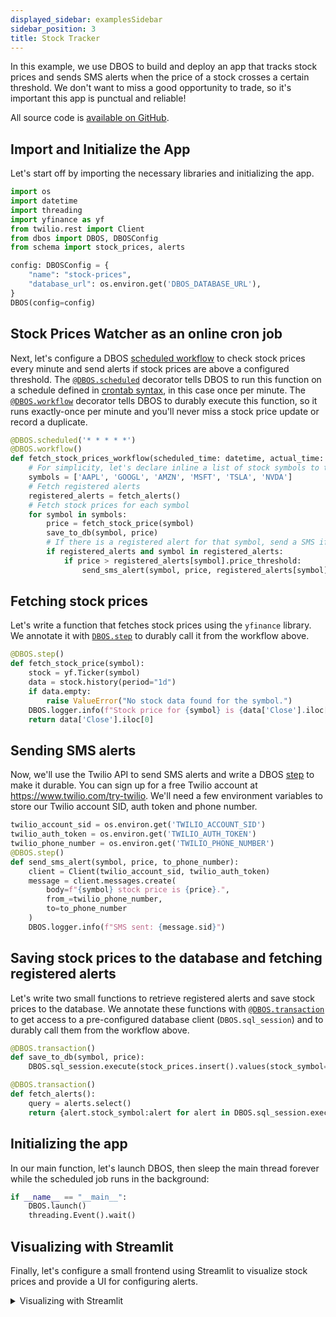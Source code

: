 ```yaml
---
displayed_sidebar: examplesSidebar
sidebar_position: 3
title: Stock Tracker
---
```


In this example, we use DBOS to build and deploy an app that tracks stock prices and sends SMS alerts when the price of a stock crosses a certain threshold.
We don't want to miss a good opportunity to trade, so it's important this app is punctual and reliable!

All source code is [available on GitHub](https://github.com/dbos-inc/dbos-demo-apps/tree/main/python/stock-prices).

## Import and Initialize the App

Let's start off by importing the necessary libraries and initializing the app.

```python
import os
import datetime
import threading
import yfinance as yf
from twilio.rest import Client
from dbos import DBOS, DBOSConfig
from schema import stock_prices, alerts

config: DBOSConfig = {
    "name": "stock-prices",
    "database_url": os.environ.get('DBOS_DATABASE_URL'),
}
DBOS(config=config)
```

## Stock Prices Watcher as an online cron job

Next, let's configure a DBOS [scheduled workflow](../tutorials/scheduled-workflows.md) to check stock prices every minute and send alerts if stock prices are above a configured threshold.
The [`@DBOS.scheduled`](../tutorials/scheduled-workflows.md) decorator tells DBOS to run this function on a schedule defined in [crontab syntax](https://en.wikipedia.org/wiki/Cron), in this case once per minute.
The [`@DBOS.workflow`](../tutorials/workflow-tutorial.md) decorator tells DBOS to durably execute this function, so it runs exactly-once per minute and you'll never miss a stock price update or record a duplicate.

```python
@DBOS.scheduled('* * * * *')
@DBOS.workflow()
def fetch_stock_prices_workflow(scheduled_time: datetime, actual_time: datetime):
    # For simplicity, let's declare inline a list of stock symbols to track
    symbols = ['AAPL', 'GOOGL', 'AMZN', 'MSFT', 'TSLA', 'NVDA']
    # Fetch registered alerts
    registered_alerts = fetch_alerts()
    # Fetch stock prices for each symbol
    for symbol in symbols:
        price = fetch_stock_price(symbol)
        save_to_db(symbol, price)
        # If there is a registered alert for that symbol, send a SMS if the price is above the alert threshold
        if registered_alerts and symbol in registered_alerts:
            if price > registered_alerts[symbol].price_threshold:
                send_sms_alert(symbol, price, registered_alerts[symbol].phone_number)
```

## Fetching stock prices

Let's write a function that fetches stock prices using the `yfinance` library.
We annotate it with [`DBOS.step`](../tutorials/step-tutorial.md) to durably call it from the workflow above.

```python
@DBOS.step()
def fetch_stock_price(symbol):
    stock = yf.Ticker(symbol)
    data = stock.history(period="1d")
    if data.empty:
        raise ValueError("No stock data found for the symbol.")
    DBOS.logger.info(f"Stock price for {symbol} is {data['Close'].iloc[0]}")
    return data['Close'].iloc[0]
```

## Sending SMS alerts

Now, we'll use the Twilio API to send SMS alerts and write a DBOS [step](../tutorials/step-tutorial) to make it durable. You can sign up for a free Twilio account at https://www.twilio.com/try-twilio. We'll need a few environment variables to store our Twilio account SID, auth token and phone number.

```python
twilio_account_sid = os.environ.get('TWILIO_ACCOUNT_SID')
twilio_auth_token = os.environ.get('TWILIO_AUTH_TOKEN')
twilio_phone_number = os.environ.get('TWILIO_PHONE_NUMBER')
@DBOS.step()
def send_sms_alert(symbol, price, to_phone_number):
    client = Client(twilio_account_sid, twilio_auth_token)
    message = client.messages.create(
        body=f"{symbol} stock price is {price}.",
        from_=twilio_phone_number,
        to=to_phone_number
    )
    DBOS.logger.info(f"SMS sent: {message.sid}")
```

## Saving stock prices to the database and fetching registered alerts

Let's write two small functions to retrieve registered alerts and save stock prices to the database.
We annotate these functions with [`@DBOS.transaction`](../tutorials/transaction-tutorial.md) to get access to a pre-configured database client (`DBOS.sql_session`) and to durably call them from the workflow above.

```python
@DBOS.transaction()
def save_to_db(symbol, price):
    DBOS.sql_session.execute(stock_prices.insert().values(stock_symbol=symbol, stock_price=price))

@DBOS.transaction()
def fetch_alerts():
    query = alerts.select()
    return {alert.stock_symbol:alert for alert in DBOS.sql_session.execute(query).fetchall()}
```


## Initializing the app

In our main function, let's launch DBOS, then sleep the main thread forever while the scheduled job runs in the background:

```python 
if __name__ == "__main__":
    DBOS.launch()
    threading.Event().wait()
```

## Visualizing with Streamlit

Finally, let's configure a small frontend using Streamlit to visualize stock prices and provide a UI for configuring alerts.

<details>
<summary>Visualizing with Streamlit</summary>

```python showLineNumbers title="streamlit.py"
# This part of the app uses Streamlit for data visualization.
# We separate the Streamlit script from the DBOS ingestion code
# because Streamlit re-runs the entire script every time it's viewed.

# First, let's do imports and configure Streamlit with a title and some custom CSS.

import os

import pandas as pd
import plotly.express as px
import streamlit as st
from schema import alerts, stock_prices
from sqlalchemy import create_engine, delete, desc, insert, select

st.set_page_config(page_title="Stock Prices", page_icon=":chart_with_upwards_trend:")

st.markdown(
    """
        <style>
            #MainMenu {visibility: hidden;}
            header {visibility: hidden;}
        </style>
        """,
    unsafe_allow_html=True,
)
st.title("Stock Watcher")
st.markdown(
    "This app uses DBOS to fetch stock prices from Yahoo Finance, store them into Postgres, and display them using Streamlit."
)

# Then, let's load database connection information from dbos-config.yaml
# and use it to create a database connection using sqlalchemy.
database_url = os.environ.get("DBOS_DATABASE_URL", "postgresql+psycopg://postgres:dbos@localhost:5432/stock_prices?connect_timeout=5")
engine = create_engine(database_url)


# We will use this connection to load stock prices data from the database.
def load_stocks_data():
    query = select(stock_prices).order_by(desc(stock_prices.c.timestamp)).limit(10000)
    df = pd.read_sql(query, engine)
    df["timestamp"] = pd.to_datetime(df["timestamp"])
    df["rate_of_change"] = df.groupby("stock_symbol")["stock_price"].pct_change() * 100
    return df


stocks_prices_df = load_stocks_data()

# Create a sidebar with a dropdown filter for stock symbols
with st.sidebar:
    st.header("Filters")
    stock_symbols = ["All"] + stocks_prices_df["stock_symbol"].unique().tolist()
    stock_symbol_filter = st.selectbox(
        "Select Stock Symbol", options=stock_symbols, index=0  # Select "All" by default
    )
    st.header("Display")
    display_mode = st.selectbox(
        "Select Display Mode",
        options=["Stock Prices", "Rate of Change"],
        index=0,  # Select "Stock Prices" by default
    )

if stock_symbol_filter == "All":
    filtered_df = stocks_prices_df
else:
    filtered_df = stocks_prices_df[
        stocks_prices_df["stock_symbol"] == stock_symbol_filter
    ]
if display_mode == "Stock Prices":
    y_label = "Stock Price ($)"
    y_column = "stock_price"
else:
    y_label = "Rate of Change (%)"
    y_column = "rate_of_change"

# Now let's group the stock prices by stock symbol and plot them using Plotly Express.
fig = px.line(
    filtered_df,
    x="timestamp",
    y=y_column,
    color="stock_symbol",
    markers=True,
    title="Stocks Values Over Time",
)
# Set the x-axis title
fig.update_xaxes(title_text="Timestamp")
# Set the y-axis title
fig.update_yaxes(title_text=y_label)

# Display the plot in Streamlit
st.plotly_chart(fig)


# Now, let's add a table to manage alerts
# First let's load the alerts data from the database
def load_alerts_data():
    query = select(alerts)
    df = pd.read_sql(query, engine)
    return df.drop(columns=["phone_number"])


alerts_df = load_alerts_data()

# Now let's display the alerts data in a table
st.header("Manage SMS Alerts")

# Input fields for adding a new alert
alert_stock_symbol = st.selectbox(
    "Select Stock Symbol",
    key="alert_stock_symbol",
    options=stocks_prices_df["stock_symbol"].unique().tolist(),
    index=0,  # Select the first stock symbol by default
)
price_threshold = st.text_input("Price Threshold")
phone_number = os.environ.get("MY_PHONE_NUMBER")

if st.button("Create Alert"):
    if not phone_number:
        st.error("Please set the MY_PHONE_NUMBER environment variable.")
    elif not alert_stock_symbol or not price_threshold:
        st.error("Please fill in all the fields.")
    else:
        with engine.connect() as conn:
            stmt = insert(alerts).values(
                stock_symbol=alert_stock_symbol,
                price_threshold=price_threshold,
                phone_number=phone_number,
            )
            conn.execute(stmt)
            conn.commit()
            st.success("Alert created successfully.")
            st.rerun()

alert_to_delete = st.selectbox(
    "Select Alert to delete",
    options=alerts_df["stock_symbol"].tolist(),
    index=0,  # Select the first alert by default
)

if st.button("Delete an alert"):
    if alert_to_delete:
        with engine.connect() as conn:
            stmt = delete(alerts).where(alerts.c.stock_symbol == alert_to_delete)
            conn.execute(stmt)
            conn.commit()
            st.success("Alert deleted successfully.")
            st.rerun()
    else:
        st.error("Please fill in the symbol name.")

st.dataframe(alerts_df)
```

</details>